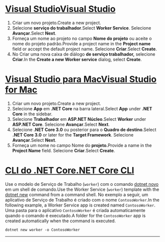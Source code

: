 # <a name="visual-studio"></a>[<span data-ttu-id="7d368-101">Visual Studio</span><span class="sxs-lookup"><span data-stu-id="7d368-101">Visual Studio</span></span>](#tab/visual-studio)

1. <span data-ttu-id="7d368-102">Criar um novo projeto.</span><span class="sxs-lookup"><span data-stu-id="7d368-102">Create a new project.</span></span>
1. <span data-ttu-id="7d368-103">Selecione **serviço do trabalhador**.</span><span class="sxs-lookup"><span data-stu-id="7d368-103">Select **Worker Service**.</span></span> <span data-ttu-id="7d368-104">Selecione **Avançar**.</span><span class="sxs-lookup"><span data-stu-id="7d368-104">Select **Next**.</span></span>
1. <span data-ttu-id="7d368-105">Forneça um nome ao projeto no campo **Nome do projeto** ou aceite o nome do projeto padrão.</span><span class="sxs-lookup"><span data-stu-id="7d368-105">Provide a project name in the **Project name** field or accept the default project name.</span></span> <span data-ttu-id="7d368-106">Selecione **Criar**.</span><span class="sxs-lookup"><span data-stu-id="7d368-106">Select **Create**.</span></span>
1. <span data-ttu-id="7d368-107">No Criar uma nova caixa de diálogo **de serviço trabalhador,** selecione **Criar**.</span><span class="sxs-lookup"><span data-stu-id="7d368-107">In the **Create a new Worker service** dialog, select **Create**.</span></span>

# <a name="visual-studio-for-mac"></a>[<span data-ttu-id="7d368-108">Visual Studio para Mac</span><span class="sxs-lookup"><span data-stu-id="7d368-108">Visual Studio for Mac</span></span>](#tab/visual-studio-mac)

1. <span data-ttu-id="7d368-109">Criar um novo projeto.</span><span class="sxs-lookup"><span data-stu-id="7d368-109">Create a new project.</span></span>
1. <span data-ttu-id="7d368-110">Selecione **App** em **.NET Core** na barra lateral.</span><span class="sxs-lookup"><span data-stu-id="7d368-110">Select **App** under **.NET Core** in the sidebar.</span></span>
1. <span data-ttu-id="7d368-111">Selecione **Trabalhador** em **ASP.NET Núcleo**.</span><span class="sxs-lookup"><span data-stu-id="7d368-111">Select **Worker** under **ASP.NET Core**.</span></span> <span data-ttu-id="7d368-112">Selecione **Avançar**.</span><span class="sxs-lookup"><span data-stu-id="7d368-112">Select **Next**.</span></span>
1. <span data-ttu-id="7d368-113">Selecione **.NET Core 3.0** ou posterior para o **Quadro de destino**.</span><span class="sxs-lookup"><span data-stu-id="7d368-113">Select **.NET Core 3.0** or later for the **Target Framework**.</span></span> <span data-ttu-id="7d368-114">Selecione **Avançar**.</span><span class="sxs-lookup"><span data-stu-id="7d368-114">Select **Next**.</span></span>
1. <span data-ttu-id="7d368-115">Forneça um nome no campo Nome do **projeto.**</span><span class="sxs-lookup"><span data-stu-id="7d368-115">Provide a name in the **Project Name** field.</span></span> <span data-ttu-id="7d368-116">Selecione **Criar**.</span><span class="sxs-lookup"><span data-stu-id="7d368-116">Select **Create**.</span></span>

# <a name="net-core-cli"></a>[<span data-ttu-id="7d368-117">CLI do .NET Core</span><span class="sxs-lookup"><span data-stu-id="7d368-117">.NET Core CLI</span></span>](#tab/netcore-cli)

<span data-ttu-id="7d368-118">Use o modelo de Serviço de Trabalho (`worker`) com o comando [dotnet novo](/dotnet/core/tools/dotnet-new) em um shell de comando.</span><span class="sxs-lookup"><span data-stu-id="7d368-118">Use the Worker Service (`worker`) template with the [dotnet new](/dotnet/core/tools/dotnet-new) command from a command shell.</span></span> <span data-ttu-id="7d368-119">No exemplo a seguir, um aplicativo de Serviço de Trabalho é criado com o nome `ContosoWorker`.</span><span class="sxs-lookup"><span data-stu-id="7d368-119">In the following example, a Worker Service app is created named `ContosoWorker`.</span></span> <span data-ttu-id="7d368-120">Uma pasta para o aplicativo `ContosoWorker` é criada automaticamente quando o comando é executado.</span><span class="sxs-lookup"><span data-stu-id="7d368-120">A folder for the `ContosoWorker` app is created automatically when the command is executed.</span></span>

```dotnetcli
dotnet new worker -o ContosoWorker
```

---
